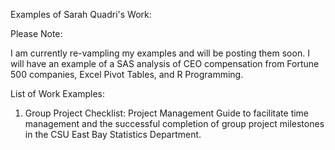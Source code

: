 Examples of Sarah Quadri's Work:

Please Note: 

I am currently re-vampling my examples and will be posting them soon. I will have an example of a SAS analysis of CEO compensation from Fortune 500 companies, Excel Pivot Tables, and R Programming.

List of Work Examples:
1.	Group Project Checklist: Project Management Guide to facilitate time management and the successful completion of group project milestones in the CSU East Bay Statistics Department.
